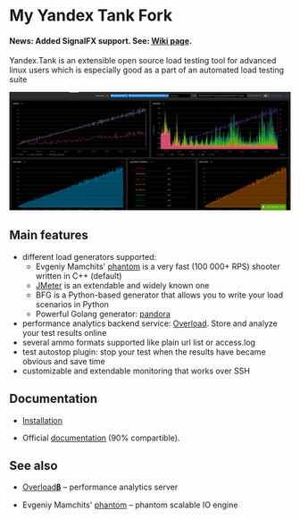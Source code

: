 # My Yandex Tank Fork

#### News: Added SignalFX support. See: [Wiki page](https://github.com/doctornkz/yandex-tank/wiki).

Yandex.Tank is an extensible open source load testing tool for advanced linux users which is especially good as a part of an automated load testing suite

![Quantiles chart example](/logos/sfx_screen.png)

## Main features
* different load generators supported:
  * Evgeniy Mamchits' [phantom](https://github.com/yandex-load/phantom) is a very fast (100 000+ RPS) shooter written in C++ (default)
  * [JMeter](http://jmeter.apache.org/) is an extendable and widely known one
  * BFG is a Python-based generator that allows you to write your load scenarios in Python
  * Powerful Golang generator: [pandora](https://github.com/yandex/pandora)
* performance analytics backend service: [Overload](http://overload.yandex.net/). Store and analyze your test results online
* several ammo formats supported like plain url list or access.log
* test autostop plugin: stop your test when the results have became obvious and save time
* customizable and extendable monitoring that works over SSH

## Documentation
- [Installation](http://yandextank.readthedocs.org/en/latest/install.html) 

- Official [documentation](https://yandextank.readthedocs.org/en/latest/) (90% compartible).

## See also
- [Overload𝛃](https://overload.yandex.net/) – performance analytics server

- Evgeniy Mamchits' [phantom](https://github.com/yandex-load/phantom) – phantom scalable IO engine

